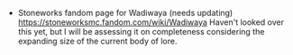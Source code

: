 - Stoneworks fandom page for Wadiwaya (needs updating)
	 https://stoneworksmc.fandom.com/wiki/Wadiwaya Haven't looked over this yet, but I will be assessing it on completeness considering the expanding size of the current body of lore.